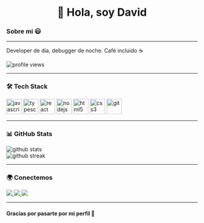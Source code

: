 <h1 align="center">👋 Hola, soy David</h1>
<h3>Sobre mi 😃</h3>

---

<p>Developer de día, debugger de noche. Café incluido ☕</p>

<p>
  <img src="https://komarev.com/ghpvc/?username=davidDtoro-dev&label=Profile%20views&color=0e75b6&style=flat" alt="profile views" />
</p>

---

<h3>🛠️ Tech Stack</h3>
<p>
  <img src="https://cdn.jsdelivr.net/gh/devicons/devicon/icons/javascript/javascript-original.svg" height="40" alt="javascript" />
  <img src="https://cdn.jsdelivr.net/gh/devicons/devicon/icons/typescript/typescript-original.svg" height="40" alt="typescript" />
  <img src="https://cdn.jsdelivr.net/gh/devicons/devicon/icons/react/react-original.svg" height="40" alt="react" />
  <img src="https://cdn.jsdelivr.net/gh/devicons/devicon/icons/nodejs/nodejs-original.svg" height="40" alt="nodejs" />
  <img src="https://cdn.jsdelivr.net/gh/devicons/devicon/icons/html5/html5-original.svg" height="40" alt="html5" />
  <img src="https://cdn.jsdelivr.net/gh/devicons/devicon/icons/css3/css3-original.svg" height="40" alt="css3" />
  <img src="https://cdn.jsdelivr.net/gh/devicons/devicon/icons/git/git-original.svg" height="40" alt="git" />
</p>

---

<h3>📊 GitHub Stats</h3>
<p>
  <img src="https://github-readme-stats.vercel.app/api?username=davidDtoro-dev&show_icons=true&theme=radical" alt="github stats" />
  <br />
  <img src="https://github-readme-streak-stats.herokuapp.com/?user=davidDtoro-dev&theme=radical" alt="github streak" />
</p>

---

<h3>🌍 Conectemos</h3>
<p>
  <a href="https://linkedin.com/in/tuusuario" target="_blank">
    <img src="https://img.shields.io/badge/-LinkedIn-0A66C2?style=for-the-badge&logo=linkedin&logoColor=white" />
  </a>
  <a href="https://tuportafolio.dev" target="_blank">
    <img src="https://img.shields.io/badge/-Portafolio-000?style=for-the-badge&logo=firefox&logoColor=white" />
  </a>
  <a href="https://twitter.com/detoro_dev" target="_blank">
    <img src="https://img.shields.io/badge/-@detoro_dev-1DA1F2?style=for-the-badge&logo=twitter&logoColor=white" />
  </a>
</p>

---

<h4>Gracias por pasarte por mi perfil 🙌</h4>



<!--
**detoro-dev/detoro-dev** is a ✨ _special_ ✨ repository because its `README.md` (this file) appears on your GitHub profile.

Here are some ideas to get you started:

- 🔭 I’m currently working on ...
- 🌱 I’m currently learning ...
- 👯 I’m looking to collaborate on ...
- 🤔 I’m looking for help with ...
- 💬 Ask me about ...
- 📫 How to reach me: ...
- 😄 Pronouns: ...
- ⚡ Fun fact: ...
-->
